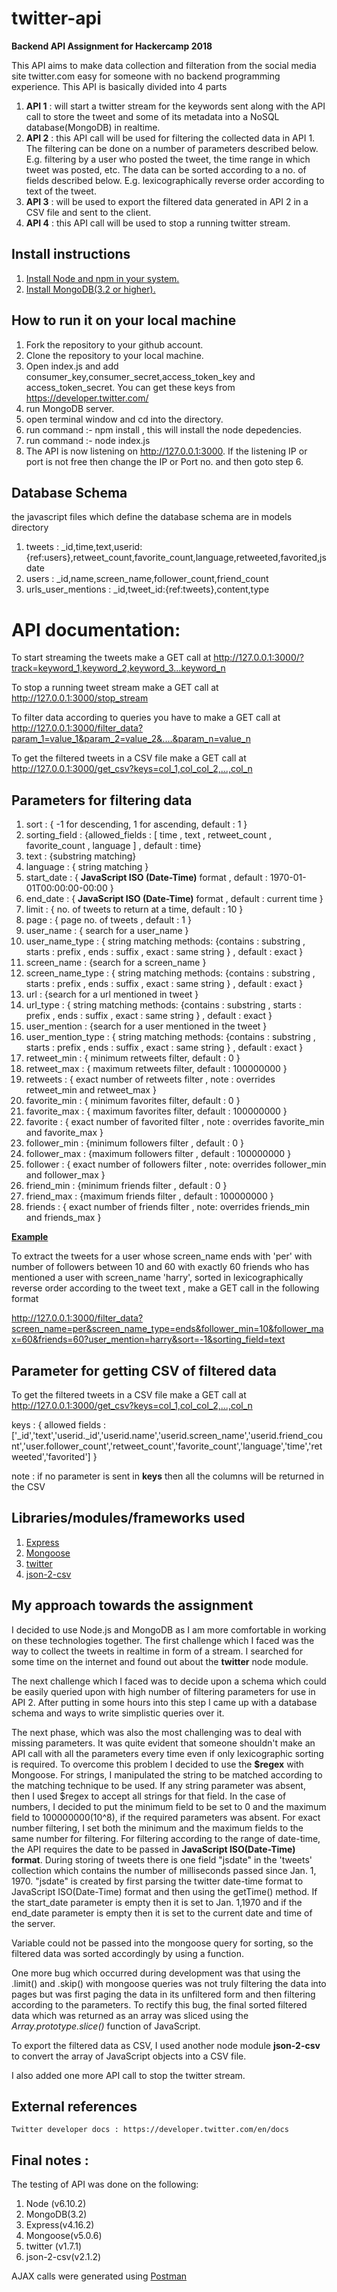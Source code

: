 # twitter-api
<b>Backend API Assignment for Hackercamp 2018</b>

This API aims to make data collection and filteration from the social media site twitter.com easy for someone with no backend programming  experience. This API is basically divided into 4 parts
  
  1. <b>API 1</b> : will start a twitter stream for the keywords sent along with the API call to store the tweet and some of its metadata into a NoSQL database(MongoDB) in realtime.
  2. <b>API 2</b> : this API call will be used for filtering the collected data in API 1. The filtering can be done on a number of parameters described below. E.g. filtering by a user who posted the tweet, the time range in which tweet was posted, etc. The data can be sorted according to a no. of fields described below. E.g. lexicographically reverse order according to text of the tweet.
  3. <b>API 3</b> : will be used to export the filtered data generated in API 2  in a CSV file and sent to the client.
  4. <b>API 4</b> : this API call will be used to stop a running twitter stream.

## Install instructions
  1. <a href='https://nodejs.org/en/'>Install Node and npm in your system.</a>
  2. <a href='https://www.mongodb.com/download-center'>Install MongoDB(3.2 or higher).</a>

## How to run it on your local machine
  1. Fork the repository to your github account.
  2. Clone the repository to your local machine.
  3. Open index.js and add consumer_key,consumer_secret,access_token_key and access_token_secret. You can get these keys from https://developer.twitter.com/
  4. run MongoDB server.
  5. open terminal window and cd into the directory.
  6. run command :- npm install , this will install the node depedencies.
  7. run command :- node index.js
  8. The API is now listening on http://127.0.0.1:3000. If the listening IP or port is not free then change the IP or Port no. and then goto step 6.

## Database Schema
  the javascript files which define the database schema are in models directory
  1. tweets : _id,time,text,userid:{ref:users},retweet_count,favorite_count,language,retweeted,favorited,jsdate
  2. users : _id,name,screen_name,follower_count,friend_count
  3. urls_user_mentions : _id,tweet_id:{ref:tweets},content,type
  
  
# API documentation:
  To start streaming the tweets make a GET call at http://127.0.0.1:3000/?track=keyword_1,keyword_2,keyword_3...keyword_n
  
  To stop a running tweet stream make a GET call at http://127.0.0.1:3000/stop_stream
  
  To filter data according to queries you have to make a GET call at http://127.0.0.1:3000/filter_data?param_1=value_1&param_2=value_2&....&param_n=value_n
  
  To get the filtered tweets in a CSV file make a GET call at http://127.0.0.1:3000/get_csv?keys=col_1,col_col_2,...,col_n
  
## Parameters for filtering data
  1. sort : { -1 for descending, 1 for ascending, default : 1 }
  2. sorting_field : {allowed_fields : [ time , text , retweet_count , favorite_count , language ] , default : time}
  3. text : {substring matching}
  4. language : { string matching }
  5. start_date : { <b>JavaScript ISO (Date-Time)</b> format , default : 1970-01-01T00:00:00-00:00 }
  6. end_date : { <b>JavaScript ISO (Date-Time)</b> format , default : current time }
  7. limit : { no. of tweets to return at a time, default : 10 }
  8. page : { page no. of tweets , default : 1 }
  9. user_name : { search for a user_name }
  10. user_name_type : { string matching methods: {contains : substring , starts : prefix , ends : suffix , exact : same string } ,  default : exact }
  11. screen_name : {search for a screen_name }
  12. screen_name_type : { string matching methods: {contains : substring , starts : prefix , ends : suffix , exact : same string } ,  default : exact }
  13. url : {search for a url mentioned in tweet }
  14. url_type : { string matching methods: {contains : substring , starts : prefix , ends : suffix , exact : same string } ,  default : exact }
  15. user_mention : {search for a user mentioned in the tweet }
  16. user_mention_type : { string matching methods: {contains : substring , starts : prefix , ends : suffix , exact : same string } ,  default : exact }
  17. retweet_min : { minimum retweets filter, default : 0 }
  18. retweet_max : { maximum retweets filter, default : 100000000 }
  19. retweets : { exact number of retweets filter , note : overrides retweet_min and retweet_max }
  20. favorite_min : { minimum favorites filter, default : 0 }
  21. favorite_max : { maximum favorites filter, default : 100000000 }
  22. favorite : { exact number of favorited filter , note : overrides favorite_min and favorite_max }
  23. follower_min : {minimum followers filter , default : 0 }
  24. follower_max : {maximum followers filter , default : 100000000 }
  25.  follower : { exact number of followers filter , note: overrides follower_min and follower_max }
  26. friend_min : {minimum friends filter , default : 0 }
  27. friend_max : {maximum friends filter , default : 100000000 }
  28. friends : { exact number of friends filter , note: overrides friends_min and friends_max }
  
<u><b>Example</b></u>

  To extract the tweets for a user whose screen_name ends with 'per' with number of followers between 10 and 60 with exactly 60 friends who has mentioned a user with screen_name 'harry', sorted in lexicographically reverse order according to the tweet text , make a GET call in the following format
  
  http://127.0.0.1:3000/filter_data?screen_name=per&screen_name_type=ends&follower_min=10&follower_max=60&friends=60?user_mention=harry&sort=-1&sorting_field=text
  
## Parameter for getting CSV of filtered data

 To get the filtered tweets in a CSV file make a GET call at http://127.0.0.1:3000/get_csv?keys=col_1,col_col_2,...,col_n

  keys : {
    allowed fields : 
      ['_id','text','userid._id','userid.name','userid.screen_name','userid.friend_count','user.follower_count','retweet_count','favorite_count','language','time','retweeted','favorited']
    }
  
  note : if no parameter is sent in <b>keys</b> then all the columns will be returned in the CSV
 
## Libraries/modules/frameworks used

  1. <a href='https://expressjs.com/'>Express</a>
  2. <a href='http://mongoosejs.com/'>Mongoose</a>
  3. <a href='https://www.npmjs.com/package/twitter'>twitter</a>
  4. <a href='https://github.com/mrodrig/json-2-csv/wiki/json2csv-Documentation'>json-2-csv</a>
  
## My approach towards the assignment
  I decided to use Node.js and MongoDB as I am more comfortable in working on these technologies together. The first challenge which I faced was the way to collect the tweets in realtime in form of a stream. I searched for some time on the internet and found out about the <b>twitter</b> node module.
  
  The next challenge which I faced was to decide upon a schema which could be easily queried upon with high number of filtering parameters for use in API 2. After putting in some hours into this step I came up with a database schema and ways to write simplistic queries over it.
  
  The next phase, which was also the most challenging was to deal with missing parameters. It was quite evident that someone shouldn't make an API call with all the parameters every time even if only lexicographic sorting is required. To overcome this problem I decided to use the <b>$regex</b> with Mongoose. For strings, I manipulated the string to be matched according to the matching technique to be used. If any string parameter was absent, then I used $regex to accept all strings for that field. In the case of numbers, I decided to put the minimum field to be set to 0 and the maximum field to 100000000(10^8), if the required parameters was absent. For exact number filtering, I set both the minimum and the maximum fields to the same number for filtering. For filtering according to the range of date-time, the API requires the date to be passed in <b>JavaScript ISO(Date-Time) format</b>. During storing of tweets there is one field "jsdate" in the 'tweets' collection which contains the number of milliseconds passed since Jan. 1, 1970. "jsdate" is created by first parsing the twitter date-time format to JavaScript ISO(Date-Time) format and then using the getTime() method. If the start_date parameter is empty then it is set to Jan. 1,1970 and if the end_date parameter is empty then it is set to the current date and time of the server.
  
  Variable could not be passed into the mongoose query for sorting, so the filtered data was sorted accordingly by using a function.
  
  One more bug which occurred during development was that using the .limit() and .skip() with mongoose queries was not truly filtering the data into pages but was first paging the data in its unfiltered form and then filtering according to the parameters. To rectify this bug, the final sorted filtered data which was returned as an array was sliced using the <i>Array.prototype.slice()</i> function of JavaScript.
  
  To export the filtered data as CSV, I used another node module <b>json-2-csv</b> to convert the array of JavaScript objects into a CSV file.
  
  I also added one more API call to stop the twitter stream.

## External references
 
    Twitter developer docs : https://developer.twitter.com/en/docs
    
## Final notes :
  The testing of API was done on the following:
  1. Node (v6.10.2)
  2. MongoDB(3.2)
  3. Express(v4.16.2)
  4. Mongoose(v5.0.6)
  5. twitter (v1.7.1)
  6. json-2-csv(v2.1.2)
  
  AJAX calls were generated using <a href='https://www.getpostman.com/'>Postman</a>
   
